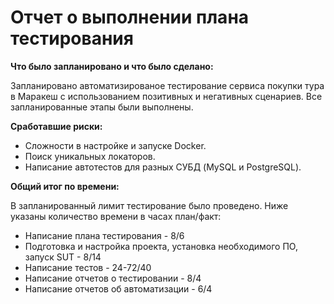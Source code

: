 # Отчет о выполнении плана тестирования

**Что было запланировано и что было сделано:**

Запланировано автоматизированое тестирование сервиса покупки тура в Маракеш с использованием позитивных и негативных сценариев.
Все запланированные этапы были выполнены.

**Сработавшие риски:**

* Сложности в настройке и запуске Docker.
* Поиск уникальных локаторов.
* Написание автотестов для разных СУБД (MySQL и PostgreSQL).

**Общий итог по времени:**

В запланированный лимит тестирование было проведено.
Ниже указаны количество времени в часах план/факт:

*	Написание плана тестирования - 8/6
*	Подготовка и настройка проекта, установка необходимого ПО, запуск SUT - 8/14 
*	Написание тестов - 24-72/40
*	Написание отчетов о тестировании - 8/4
*	Написание отчетов об автоматизации - 6/4